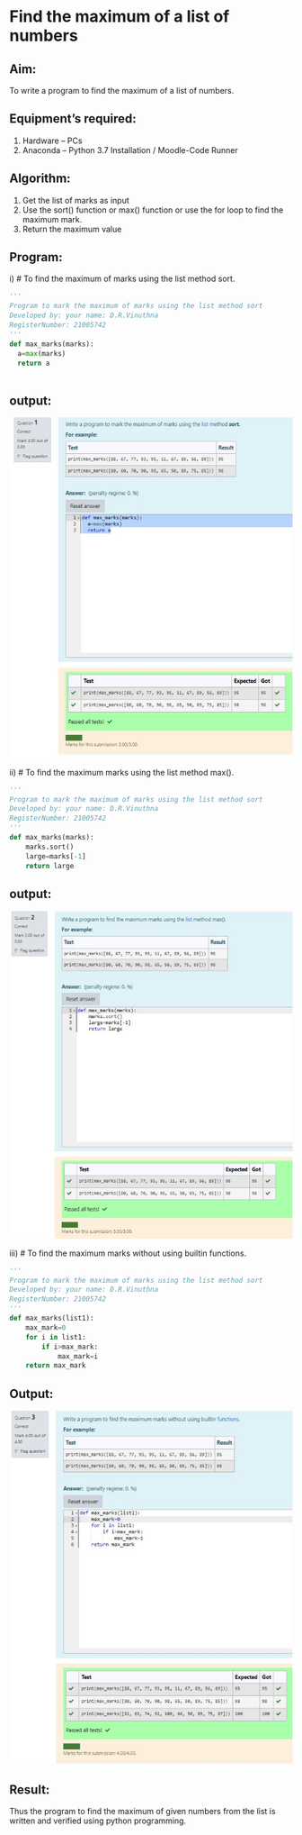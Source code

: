 # Find the maximum of a list of numbers
## Aim:
To write a program to find the maximum of a list of numbers.
## Equipment’s required:
1.	Hardware – PCs
2.	Anaconda – Python 3.7 Installation / Moodle-Code Runner
## Algorithm:
1.	Get the list of marks as input
2.	Use the sort() function or max() function or use the for loop to find the maximum mark.
3.	Return the maximum value
## Program:

i)	# To find the maximum of marks using the list method sort.
```Python
''' 
Program to mark the maximum of marks using the list method sort
Developed by: your name: D.R.Vinuthna
RegisterNumber: 21005742
''' 
def max_marks(marks):
  a=max(marks)
  return a



```
## output:
![output](https://github.com/VINUTHNA-2004/FindMaximum/blob/main/max1.JPG?raw=true) 

ii)	# To find the maximum marks using the list method max().
```Python
''' 
Program to mark the maximum of marks using the list method sort
Developed by: your name: D.R.Vinuthna
RegisterNumber: 21005742
''' 
def max_marks(marks):
    marks.sort()
    large=marks[-1]
    return large


```
## output:
![output](https://github.com/VINUTHNA-2004/FindMaximum/blob/main/max2.JPG?raw=true) 

iii) # To find the maximum marks without using builtin functions.
```Python
''' 
Program to mark the maximum of marks using the list method sort
Developed by: your name: D.R.Vinuthna
RegisterNumber: 21005742
''' 
def max_marks(list1):
    max_mark=0
    for i in list1:
        if i>max_mark:
            max_mark=i
    return max_mark


```
## Output:
![output](https://github.com/VINUTHNA-2004/FindMaximum/blob/main/max3.JPG?raw=true) 



## Result:
Thus the program to find the maximum of given numbers from the list is written and verified using python programming.